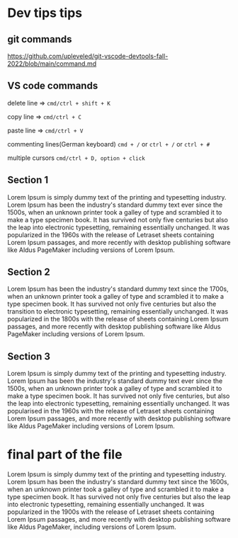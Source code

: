# Dev tips tips

## git commands

https://github.com/upleveled/git-vscode-devtools-fall-2022/blob/main/command.md

## VS code commands

delete line => `cmd/ctrl + shift + K`

copy line => `cmd/ctrl + C`

paste line => `cmd/ctrl + V`

commenting lines(German keyboard) `cmd + /` or `ctrl + /` or `ctrl + #`

multiple cursors `cmd/ctrl + D, option + click`

## Section 1

Lorem Ipsum is simply dummy text of the printing and typesetting industry. Lorem Ipsum has been the industry's standard dummy text ever since the 1500s, when an unknown printer took a galley of type and scrambled it to make a type specimen book. It has survived not only five centuries but also the leap into electronic typesetting, remaining essentially unchanged. It was popularized in the 1960s with the release of Letraset sheets containing Lorem Ipsum passages, and more recently with desktop publishing software like Aldus PageMaker including versions of Lorem Ipsum.

## Section 2

Lorem Ipsum has been the industry's standard dummy text since the 1700s, when an unknown printer took a galley of type and scrambled it to make a type specimen book. It has survived not only five centuries but also the transition to electronic typesetting, remaining essentially unchanged. It was popularized in the 1800s with the release of sheets containing Lorem Ipsum passages, and more recently with desktop publishing software like Aldus PageMaker including versions of Lorem Ipsum.

## Section 3

Lorem Ipsum is simply dummy text of the printing and typesetting industry. Lorem Ipsum has been the industry's standard dummy text ever since the 1500s, when an unknown printer took a galley of type and scrambled it to make a type specimen book. It has survived not only five centuries, but also the leap into electronic typesetting, remaining essentially unchanged. It was popularised in the 1960s with the release of Letraset sheets containing Lorem Ipsum passages, and more recently with desktop publishing software like Aldus PageMaker including versions of Lorem Ipsum.

# final part of the file

Lorem Ipsum is simply dummy text of the printing and typesetting industry. Lorem Ipsum has been the industry's standard dummy text since the 1600s, when an unknown printer took a galley of type and scrambled it to make a type specimen book. It has survived not only five centuries but also the leap into electronic typesetting, remaining essentially unchanged. It was popularized in the 1900s with the release of Letraset sheets containing Lorem Ipsum passages, and more recently with desktop publishing software like Aldus PageMaker, including versions of Lorem Ipsum.
